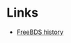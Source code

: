 # Links

* [FreeBDS history](https://klarasystems.com/articles/history-of-freebsd-part-2-bsdi-and-usl-lawsuits/)
